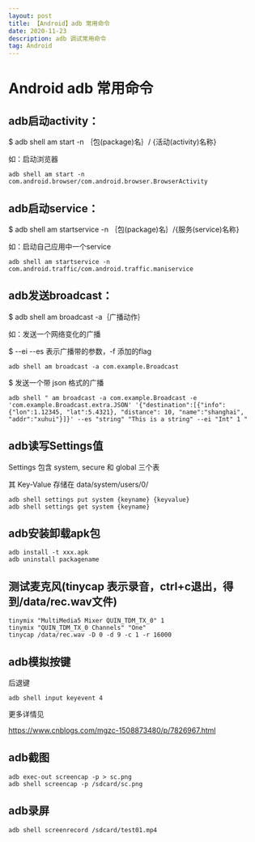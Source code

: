 ```yaml
---
layout: post
title: 【Android】adb 常用命令
date: 2020-11-23
description: adb 调试常用命令
tag: Android
---
```


# Android adb 常用命令

##  adb启动activity：

$ adb shell am start -n ｛包(package)名｝/ {活动(activity)名称}

如：启动浏览器

```
adb shell am start -n com.android.browser/com.android.browser.BrowserActivity
```
 
##  adb启动service：

$ adb shell am startservice -n ｛包(package)名｝/{服务(service)名称}

如：启动自己应用中一个service

```
adb shell am startservice -n com.android.traffic/com.android.traffic.maniservice
```
 
##  adb发送broadcast：
$ adb shell am broadcast -a｛广播动作｝

如：发送一个网络变化的广播

$ --ei --es 表示广播带的参数，-f 添加的flag

```
adb shell am broadcast -a com.example.Broadcast
```

$ 发送一个带 json 格式的广播

```
adb shell " am broadcast -a com.example.Broadcast -e 'com.example.Broadcast.extra.JSON' '{"destination":[{"info": {"lon":1.12345, "lat":5.4321}, "distance": 10, "name":"shanghai", "addr":"xuhui"}]}' --es "string" "This is a string" --ei "Int" 1 "
```

##  adb读写Settings值
Settings 包含 system, secure 和 global 三个表

其 Key-Value 存储在 data/system/users/0/

```
adb shell settings put system {keyname} {keyvalue}
adb shell settings get system {keyname}
```

##  adb安装卸载apk包
```
adb install -t xxx.apk
adb uninstall packagename
```

##  测试麦克风(tinycap 表示录音，ctrl+c退出，得到/data/rec.wav文件)
```
tinymix "MultiMedia5 Mixer QUIN_TDM_TX_0" 1
tinymix "QUIN_TDM_TX_0 Channels" "One"
tinycap /data/rec.wav -D 0 -d 9 -c 1 -r 16000
```

##  adb模拟按键
后退键 

```
adb shell input keyevent 4
```

更多详情见

https://www.cnblogs.com/mgzc-1508873480/p/7826967.html

##  adb截图
```
adb exec-out screencap -p > sc.png
adb shell screencap -p /sdcard/sc.png
```

##  adb录屏
```
adb shell screenrecord /sdcard/test01.mp4
```
